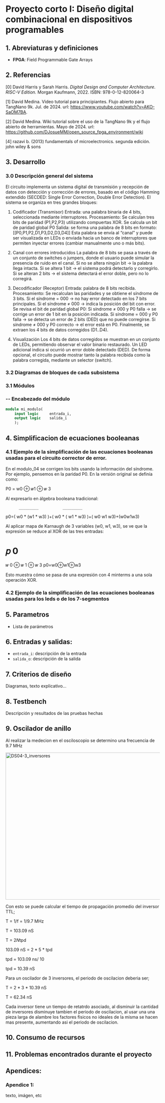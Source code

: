 # Proyecto corto I: Diseño digital combinacional en dispositivos programables

## 1. Abreviaturas y definiciones
- **FPGA**: Field Programmable Gate Arrays

## 2. Referencias
[0] David Harris y Sarah Harris. *Digital Design and Computer Architecture. RISC-V Edition.* Morgan Kaufmann, 2022. ISBN: 978-0-12-820064-3

[1] David Medina. Video tutorial para principiantes. Flujo abierto para TangNano 9k. Jul. de 2024. url:
https://www.youtube.com/watch?v=AKO-SaOM7BA.

[2] David Medina. Wiki tutorial sobre el uso de la TangNano 9k y el flujo abierto de herramientas. Mayo de
2024. url: https://github.com/DJosueMM/open_source_fpga_environment/wiki

[4] razavi b. (2013) fundamentals of microelectronics. segunda edición. john wiley & sons

## 3. Desarrollo

### 3.0 Descripción general del sistema

El circuito implementa un sistema digital de transmisión y recepción de datos con detección y corrección de errores, basado en el código Hamming extendido (SECDED: Single Error Correction, Double Error Detection).
El sistema se organiza en tres grandes bloques:

1) Codificador (Transmisor)
Entrada: una palabra binaria de 4 bits, seleccionada mediante interruptores.
Procesamiento:
Se calculan tres bits de paridad (P1,P2,P3) utilizando compuertas XOR. Se calcula un bit de paridad global P0
Salida: se forma una palabra de 8 bits en formato: [[P0,P1,P2,D1,P3,D2,D3,D4]]
Esta palabra se envía al “canal” y puede ser visualizada en LEDs o enviada hacia un banco de interruptores que permiten inyectar errores (cambiar manualmente uno o más bits).

3) Canal con errores introducidos
La palabra de 8 bits se pasa a través de un conjunto de switches o jumpers, donde el usuario puede simular la presencia de ruido en el canal.
Si no se altera ningún bit → la palabra llega intacta.
Si se altera 1 bit → el sistema podrá detectarlo y corregirlo.
Si se alteran 2 bits → el sistema detectará el error doble, pero no lo corregirá.

3) Decodificador (Receptor)
Entrada: palabra de 8 bits recibida.
Procesamiento: Se recalculan las paridades y se obtiene el síndrome de 3 bits.
Si el síndrome = 000 → no hay error detectado en los 7 bits principales.
Si el síndrome ≠ 000 → indica la posición del bit con error.
Se revisa el bit de paridad global P0:
Si síndrome ≠ 000 y P0 falla → se corrige un error de 1 bit en la posición indicada.
Si síndrome = 000 y P0 falla → se detecta un error de 2 bits (DED) que no puede corregirse.
Si síndrome ≠ 000 y P0 correcto → el error está en P0.
Finalmente, se extraen los 4 bits de datos corregidos (D1..D4).

4) Visualización
Los 4 bits de datos corregidos se muestran en un conjunto de LEDs, permitiendo observar el valor binario restaurado.
Un LED adicional indica si ocurrió un error doble detectado (DED). De forma opcional, el circuito puede mostrar tanto la palabra recibida como la palabra corregida, mediante un selector (switch).

### 3.2 Diagramas de bloques de cada subsistema



### 3.1 Módulos
### -- Encabezado del módulo
```SystemVerilog
module mi_modulo(
    input logic     entrada_i,      
    output logic    salida_i 
    );
```

## 4. Simplificacion de ecuaciones booleanas 

### 4.1 Ejemplo de la simplificación de las ecuaciones booleanas usadas para el circuito corrector de error.

En el modulo_04 se corrigen los bits usando la información del síndrome.
Por ejemplo, pensemos en la paridad P0.
En la versión original se definía como:

P0 = w0 ⊕ 𝑤1 ⊕ 𝑤 3

Al expresarlo en álgebra booleana tradicional:

          _________           _________
p0=( w0 * (w1 * w3) )+( w0 * ( w1 * w3) )+(
w0
w1
w3)+(w0w1w3)

Al aplicar mapa de Karnaugh de 3 variables (w0, w1, w3), se ve que la expresión se reduce al XOR de las tres entradas:

𝑝
0
=
𝑤
0
⊕
𝑤
1
⊕
𝑤
3
p0=w0⊕w1⊕w3

Esto muestra cómo se pasa de una expresión con 4 minterms a una sola operación XOR.

### 4.2 Ejemplo de la simplificación de las ecuaciones booleanas usadas para los leds o de los 7-segmentos

## 5. Parametros

- Lista de parámetros

## 6. Entradas y salidas:
- `entrada_i`: descripción de la entrada
- `salida_o`: descripción de la salida

## 7. Criterios de diseño
Diagramas, texto explicativo...

## 8. Testbench
Descripción y resultados de las pruebas hechas

## 9. Oscilador de anillo
Al realizar la medecion en el osciloscopio se determino una frecuencia de 9.7 MHz

<img width="800" height="480" alt="DS04-3_inversores" src="https://github.com/user-attachments/assets/10fdd3ba-cf76-411b-bccb-b358e4304bd6" />

Con esto se puede calcular el tiempo de propagación promedio del inversor TTL;

T = 1/f = 1/9.7 MHz

T = 103.09 nS

T = 2*N*tpd

103.09 nS = 2 * 5 * tpd

tpd = 103.09 ns/ 10

tpd = 10.39 nS


Para un oscilador de 3 inversores, el periodo de oscilacion deberia ser;

T = 2 * 3 * 10.39 nS

T = 62.34 nS

Cada inversor tiene un tiempo de retatrdo asociado, al disminuir la cantidad de inversores disminuye tambien el periodo de oscilacion, al usar una una pieza larga de alambre los factores fisicos no ideales de la misma se hacen mas presente, aumentando asi el periodo de oscilacion. 


## 10. Consumo de recursos

## 11. Problemas encontrados durante el proyecto

## Apendices:
### Apendice 1:
texto, imágen, etc
